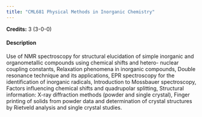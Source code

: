 ```yaml
---
title: "CML681 Physical Methods in Inorganic Chemistry"
---
```

**Credits:** 3 (3-0-0)

#### Description
Use of NMR spectroscopy for structural elucidation of simple inorganic and organometallic compounds using chemical shifts and hetero- nuclear coupling constants, Relaxation phenomena in inorganic compounds, Double resonance technique and its applications, EPR spectroscopy for the identification of inorganic radicals, Introduction to Mossbauer spectroscopy, Factors influencing chemical shifts and quadrupolar splitting, Structural information: X-ray diffraction methods (powder and single crystal), Finger printing of solids from powder data and determination of crystal structures by Rietveld analysis and single crystal studies.